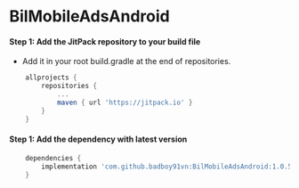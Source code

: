 # BilMobileAdsAndroid

#### Step 1: Add the JitPack repository to your build file
- Add it in your root build.gradle at the end of repositories.
```gradle
    allprojects {
        repositories {
            ...
            maven { url 'https://jitpack.io' }
        }
    }
```

    
#### Step 1: Add the dependency with latest version
```gradle
    dependencies {
        implementation 'com.github.badboy91vn:BilMobileAdsAndroid:1.0.5'
    }
```
  
